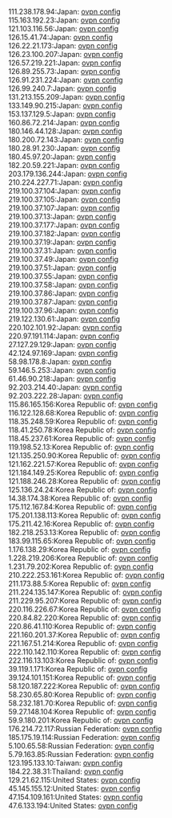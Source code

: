 111.238.178.94:Japan: [ovpn config](vpn/111_238_178_94.ovpn)  
115.163.192.23:Japan: [ovpn config](vpn/115_163_192_23.ovpn)  
121.103.116.56:Japan: [ovpn config](vpn/121_103_116_56.ovpn)  
126.15.41.74:Japan: [ovpn config](vpn/126_15_41_74.ovpn)  
126.22.21.173:Japan: [ovpn config](vpn/126_22_21_173.ovpn)  
126.23.100.207:Japan: [ovpn config](vpn/126_23_100_207.ovpn)  
126.57.219.221:Japan: [ovpn config](vpn/126_57_219_221.ovpn)  
126.89.255.73:Japan: [ovpn config](vpn/126_89_255_73.ovpn)  
126.91.231.224:Japan: [ovpn config](vpn/126_91_231_224.ovpn)  
126.99.240.7:Japan: [ovpn config](vpn/126_99_240_7.ovpn)  
131.213.155.209:Japan: [ovpn config](vpn/131_213_155_209.ovpn)  
133.149.90.215:Japan: [ovpn config](vpn/133_149_90_215.ovpn)  
153.137.129.5:Japan: [ovpn config](vpn/153_137_129_5.ovpn)  
160.86.72.214:Japan: [ovpn config](vpn/160_86_72_214.ovpn)  
180.146.44.128:Japan: [ovpn config](vpn/180_146_44_128.ovpn)  
180.200.72.143:Japan: [ovpn config](vpn/180_200_72_143.ovpn)  
180.28.91.230:Japan: [ovpn config](vpn/180_28_91_230.ovpn)  
180.45.97.20:Japan: [ovpn config](vpn/180_45_97_20.ovpn)  
182.20.59.221:Japan: [ovpn config](vpn/182_20_59_221.ovpn)  
203.179.136.244:Japan: [ovpn config](vpn/203_179_136_244.ovpn)  
210.224.227.71:Japan: [ovpn config](vpn/210_224_227_71.ovpn)  
219.100.37.104:Japan: [ovpn config](vpn/219_100_37_104.ovpn)  
219.100.37.105:Japan: [ovpn config](vpn/219_100_37_105.ovpn)  
219.100.37.107:Japan: [ovpn config](vpn/219_100_37_107.ovpn)  
219.100.37.13:Japan: [ovpn config](vpn/219_100_37_13.ovpn)  
219.100.37.177:Japan: [ovpn config](vpn/219_100_37_177.ovpn)  
219.100.37.182:Japan: [ovpn config](vpn/219_100_37_182.ovpn)  
219.100.37.19:Japan: [ovpn config](vpn/219_100_37_19.ovpn)  
219.100.37.31:Japan: [ovpn config](vpn/219_100_37_31.ovpn)  
219.100.37.49:Japan: [ovpn config](vpn/219_100_37_49.ovpn)  
219.100.37.51:Japan: [ovpn config](vpn/219_100_37_51.ovpn)  
219.100.37.55:Japan: [ovpn config](vpn/219_100_37_55.ovpn)  
219.100.37.58:Japan: [ovpn config](vpn/219_100_37_58.ovpn)  
219.100.37.86:Japan: [ovpn config](vpn/219_100_37_86.ovpn)  
219.100.37.87:Japan: [ovpn config](vpn/219_100_37_87.ovpn)  
219.100.37.96:Japan: [ovpn config](vpn/219_100_37_96.ovpn)  
219.122.130.61:Japan: [ovpn config](vpn/219_122_130_61.ovpn)  
220.102.101.92:Japan: [ovpn config](vpn/220_102_101_92.ovpn)  
220.97.191.114:Japan: [ovpn config](vpn/220_97_191_114.ovpn)  
27.127.29.129:Japan: [ovpn config](vpn/27_127_29_129.ovpn)  
42.124.97.169:Japan: [ovpn config](vpn/42_124_97_169.ovpn)  
58.98.178.8:Japan: [ovpn config](vpn/58_98_178_8.ovpn)  
59.146.5.253:Japan: [ovpn config](vpn/59_146_5_253.ovpn)  
61.46.90.218:Japan: [ovpn config](vpn/61_46_90_218.ovpn)  
92.203.214.40:Japan: [ovpn config](vpn/92_203_214_40.ovpn)  
92.203.222.28:Japan: [ovpn config](vpn/92_203_222_28.ovpn)  
115.86.165.156:Korea Republic of: [ovpn config](vpn/115_86_165_156.ovpn)  
116.122.128.68:Korea Republic of: [ovpn config](vpn/116_122_128_68.ovpn)  
118.35.248.59:Korea Republic of: [ovpn config](vpn/118_35_248_59.ovpn)  
118.41.250.78:Korea Republic of: [ovpn config](vpn/118_41_250_78.ovpn)  
118.45.237.61:Korea Republic of: [ovpn config](vpn/118_45_237_61.ovpn)  
119.198.52.13:Korea Republic of: [ovpn config](vpn/119_198_52_13.ovpn)  
121.135.250.90:Korea Republic of: [ovpn config](vpn/121_135_250_90.ovpn)  
121.162.221.57:Korea Republic of: [ovpn config](vpn/121_162_221_57.ovpn)  
121.184.149.25:Korea Republic of: [ovpn config](vpn/121_184_149_25.ovpn)  
121.188.246.28:Korea Republic of: [ovpn config](vpn/121_188_246_28.ovpn)  
125.136.24.24:Korea Republic of: [ovpn config](vpn/125_136_24_24.ovpn)  
14.38.174.38:Korea Republic of: [ovpn config](vpn/14_38_174_38.ovpn)  
175.112.167.84:Korea Republic of: [ovpn config](vpn/175_112_167_84.ovpn)  
175.201.138.113:Korea Republic of: [ovpn config](vpn/175_201_138_113.ovpn)  
175.211.42.16:Korea Republic of: [ovpn config](vpn/175_211_42_16.ovpn)  
182.218.253.13:Korea Republic of: [ovpn config](vpn/182_218_253_13.ovpn)  
183.99.115.65:Korea Republic of: [ovpn config](vpn/183_99_115_65.ovpn)  
1.176.138.29:Korea Republic of: [ovpn config](vpn/1_176_138_29.ovpn)  
1.228.219.206:Korea Republic of: [ovpn config](vpn/1_228_219_206.ovpn)  
1.231.79.202:Korea Republic of: [ovpn config](vpn/1_231_79_202.ovpn)  
210.222.253.161:Korea Republic of: [ovpn config](vpn/210_222_253_161.ovpn)  
211.173.88.5:Korea Republic of: [ovpn config](vpn/211_173_88_5.ovpn)  
211.224.135.147:Korea Republic of: [ovpn config](vpn/211_224_135_147.ovpn)  
211.229.95.207:Korea Republic of: [ovpn config](vpn/211_229_95_207.ovpn)  
220.116.226.67:Korea Republic of: [ovpn config](vpn/220_116_226_67.ovpn)  
220.84.82.220:Korea Republic of: [ovpn config](vpn/220_84_82_220.ovpn)  
220.86.41.110:Korea Republic of: [ovpn config](vpn/220_86_41_110.ovpn)  
221.160.201.37:Korea Republic of: [ovpn config](vpn/221_160_201_37.ovpn)  
221.167.51.214:Korea Republic of: [ovpn config](vpn/221_167_51_214.ovpn)  
222.110.142.110:Korea Republic of: [ovpn config](vpn/222_110_142_110.ovpn)  
222.116.13.103:Korea Republic of: [ovpn config](vpn/222_116_13_103.ovpn)  
39.119.1.171:Korea Republic of: [ovpn config](vpn/39_119_1_171.ovpn)  
39.124.101.151:Korea Republic of: [ovpn config](vpn/39_124_101_151.ovpn)  
58.120.187.222:Korea Republic of: [ovpn config](vpn/58_120_187_222.ovpn)  
58.230.65.80:Korea Republic of: [ovpn config](vpn/58_230_65_80.ovpn)  
58.232.181.70:Korea Republic of: [ovpn config](vpn/58_232_181_70.ovpn)  
59.27.148.104:Korea Republic of: [ovpn config](vpn/59_27_148_104.ovpn)  
59.9.180.201:Korea Republic of: [ovpn config](vpn/59_9_180_201.ovpn)  
176.214.72.117:Russian Federation: [ovpn config](vpn/176_214_72_117.ovpn)  
185.175.19.114:Russian Federation: [ovpn config](vpn/185_175_19_114.ovpn)  
5.100.65.58:Russian Federation: [ovpn config](vpn/5_100_65_58.ovpn)  
5.79.163.85:Russian Federation: [ovpn config](vpn/5_79_163_85.ovpn)  
123.195.133.10:Taiwan: [ovpn config](vpn/123_195_133_10.ovpn)  
184.22.38.31:Thailand: [ovpn config](vpn/184_22_38_31.ovpn)  
129.21.62.115:United States: [ovpn config](vpn/129_21_62_115.ovpn)  
45.145.155.12:United States: [ovpn config](vpn/45_145_155_12.ovpn)  
47.154.109.161:United States: [ovpn config](vpn/47_154_109_161.ovpn)  
47.6.133.194:United States: [ovpn config](vpn/47_6_133_194.ovpn)  
